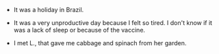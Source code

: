 - It was a holiday in Brazil.

- It was a very unproductive day because I felt so tired. I don't know if it was a lack of sleep or because of the vaccine.

- I met L., that gave me cabbage and spinach from her garden.
